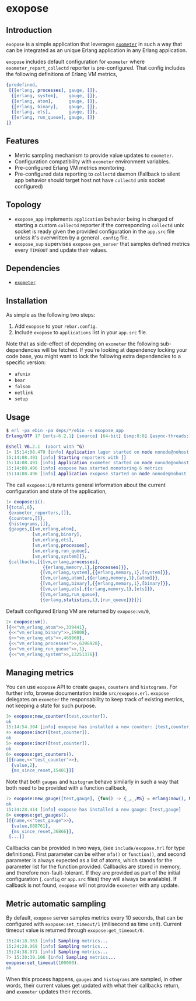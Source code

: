 exopose
=================

## Introduction

`exopose` is a simple application that leverages [`exometer`](https://github.com/Feuerlabs/exometer) in such a way that can be integrated as an unique Erlang application in any Erlang application.

`exopose` includes default configuration for `exometer` where `exometer_report_collectd` reporter is pre-configured. That config includes the following definitions of Erlang VM metrics,

```erlang
{predefined,
 [{[erlang, processes], gauge, []},
  {[erlang, system],    gauge, []},
  {[erlang, atom],      gauge, []},
  {[erlang, binary],    gauge, []},
  {[erlang, ets],       gauge, []},
  {[erlang, run_queue], gauge, []}
]}
```

## Features

- Metric sampling mechanism to provide value updates to `exometer`.
- Configuration compatibility with `exometer` environment variables.
- Pre-configured Erlang VM metrics monitoring.
- Pre-configured data reporting to `collectd` daemon (Fallback to silent app behavior should target host not have `collectd` unix socket configured)

## Topology

- `exopose_app` implements `application` behavior being in charged of starting a custom `collectd` reporter if the corresponding `collectd` unix socket is ready given the provided configuration in the `app.src` file unless it's overwritten by a general `.config` file.
- `exopose_sup` supervises `exopose` `gen_server` that samples defined metrics every `TIMEOUT` and update their values.

## Dependencies

- [`exometer`](https://github.com/Feuerlabs/exometer)

## Installation

As simple as the following two steps:

1. Add `exopose` to your `rebar.config`.
2. Include `exopose` to `applications` list in your `app.src` file.

Note that as side-effect of depending on `exometer` the following sub-dependencies will be fetched. If you're looking at dependency locking your code base, you might want to lock the following extra dependencies to a specific version:

- `afunix`
- `bear`
- `folsom`
- `netlink`
- `setup`

## Usage

```erlang
$ erl -pa ebin -pa deps/*/ebin -s exopose_app
Erlang/OTP 17 [erts-6.2.1] [source] [64-bit] [smp:8:8] [async-threads:10] [hipe] [kernel-poll:false] [dtrace]

Eshell V6.2.1  (abort with ^G)
1> 15:14:08.470 [info] Application lager started on node nonode@nohost
15:14:08.491 [info] Starting reporters with []
15:14:08.491 [info] Application exometer started on node nonode@nohost
15:14:08.496 [info] exopose has started monotoring 6 metrics
15:14:08.496 [info] Application exopose started on node nonode@nohost
```

The call `exopose:i/0` returns general information about the current configuration and state of the application,

```erlang
1> exopose:i().
[{total,6},
 {exometer_reporters,[]},
 {counters,[]},
 {histograms,[]},
 {gauges,[[vm,erlang,atom],
          [vm,erlang,binary],
          [vm,erlang,ets],
          [vm,erlang,processes],
          [vm,erlang,run_queue],
          [vm,erlang,system]]},
 {callbacks,[{[vm,erlang,processes],
              {{erlang,memory,1},[processes]}},
             {[vm,erlang,system],{{erlang,memory,1},[system]}},
             {[vm,erlang,atom],{{erlang,memory,1},[atom]}},
             {[vm,erlang,binary],{{erlang,memory,1},[binary]}},
             {[vm,erlang,ets],{{erlang,memory,1},[ets]}},
             {[vm,erlang,run_queue],
             {{erlang,statistics,1},[run_queue]}}]}]
```

Default configured Erlang VM are returned by `exopose:vm/0`,

```erlang
2> exopose:vm().
[{<<"vm_erlang_atom">>,339441},
 {<<"vm_erlang_binary">>,19808},
 {<<"vm_erlang_ets">>,469968},
 {<<"vm_erlang_processes">>,6396928},
 {<<"vm_erlang_run_queue">>,1},
 {<<"vm_erlang_system">>,13251376}]
```     

## Managing metrics

You can use `exopose` API to create `gauges`, `counters` and `histograms`. For further info, browse documentation inside `src/exopose.erl`. `exopose` delegates on `exometer` the responsability to keep track of existing metrics, not keeping a state for such purpose. 

```erlang
3> exopose:new_counter([test,counter]).
ok
15:14:54.304 [info] exopose has installed a new counter: [test,counter]
4> exopose:incr([test,counter]).
ok
5> exopose:incr([test,counter]).
ok
6> exopose:get_counters().
[[{name,<<"test_counter">>},
  {value,2},
  {ms_since_reset,15401}]]  
```

Note that both `gauges` and `histogram` behave similarly in such a way that both need to be provided with a function callback,

```erlang
7> exopose:new_gauge([test,gauge], {fun() -> {_,_,MS} = erlang:now(), MS end, []}).
ok
15:34:28.414 [info] exopose has installed a new gauge: [test,gauge]
8> exopose:get_gauges().
[[{name,<<"test_gauge">>},
  {value,688761},
  {ms_since_reset,36866}],
 [...]]
```

Callbacks can be provided in two ways, (see `include/exopose.hrl` for type definitions). First parameter can be either `mfa()` or `function()`, and second parameter is always expected as a list of atoms, which stands for the parameter list for the function provided. Callbacks are stored in memory, and therefore non-fault-tolerant. If they are provided as part of the initial configuration (`.config` or `app.src` files) they will always be available). If callback is not found, `exopose` will not provide `exometer` with any update.

## Metric automatic sampling

By default, `exopose` server samples metrics every 10 seconds, that can be configured with `exopose:set_timeout/1` (milisecond as time unit). Current timeout value is returned through `exopose:get_timeout/0`.

```erlang
15:24:18.963 [info] Sampling metrics...
15:24:28.969 [info] Sampling metrics...
15:24:38.971 [info] Sampling metrics...
7> 15:30:39.106 [info] Sampling metrics...
exopose:set_timeout(100000).
ok
```

When this process happens, `gauges` and `histograms` are sampled, in other words, their current values get updated with what their callbacks return, and `exometer` updates their records.